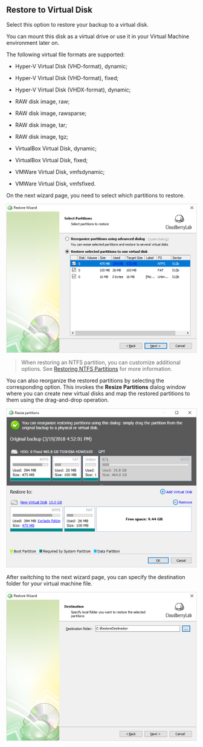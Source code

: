## Restore to Virtual Disk

Select this option to restore your backup to a virtual disk.

You can mount this disk as a virtual drive or use it in your Virtual Machine environment later on.

The following virtual file formats are supported:

* Hyper-V Virtual Disk \(VHD-format\), dynamic;

* Hyper-V Virtual Disk \(VHD-format\), fixed;

* Hyper-V Virtual Disk \(VHDX-format\), dynamic;

* RAW disk image, raw;

* RAW disk image, rawsparse;

* RAW disk image, tar;

* RAW disk image, tgz;

* VirtualBox Virtual Disk, dynamic;

* VirtualBox Virtual Disk, fixed;

* VMWare Virtual Disk, vmfsdynamic;

* VMWare Virtual Disk, vmfsfixed.

On the next wizard page, you need to select which partitions to restore.

![](/assets/image-based-virtual-select-partitions.png)

> When restoring an NTFS partition, you can customize additional options. See [Restoring NTFS Partitions](/concepts/restoring-ntfs-partitions.md) for more information.

You can also reorganize the restored partitions by selecting the corresponding option. This invokes the **Resize Partitions** dialog window where you can create new virtual disks and map the restored partitions to them using the drag-and-drop operation.

![](/assets/resize-partitions-dialog.png)

After switching to the next wizard page, you can specify the destination folder for your virtual machine file.

![](/assets/image-based-virtual-select-destination.png)

